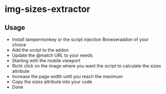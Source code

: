 # img-sizes-extractor
## Usage
* Install tampermonkey or the script injection Browseraddon of your choice
* Add the script to the addon
* Update the @match URL to your needs
* Starting with the mobile viewport
* Richt click on the image where you want the script to calculate the sizes attribute
* Increase the page width until you reach the maximum
* Copy the sizes attribute into your code
* Done
